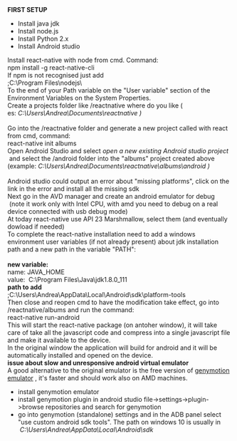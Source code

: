 <div><b>FIRST SETUP</b></div>
<ul>
 	<li>Install java jdk</li>
 	<li>Install node.js</li>
 	<li>Install Python 2.x</li>
 	<li>Install Android studio</li>
</ul>
<div>Install react-native with node from cmd. Command:</div>
<div>
<div>npm install -g react-native-cli</div>
</div>
<div></div>
<div>If npm is not recognised just add</div>
<div>
<div>
<div>;C:\Program Files\nodejs\</div>
</div>
</div>
<div>To the end of your Path variable on the "User variable" section of the Environment Variables on the System Properties.</div>
<div></div>
<div>Create a projects folder like /reactnative where do you like ( es: <i>C:\Users\Andrea\Documents\reactnative )</i></div>
<div><i> </i></div>
<div>Go into the /reactnative folder and generate a new project called with react from cmd, command:</div>
<div>
<div>react-native init albums</div>
</div>
<div></div>
<div>Open Android Studio and select <i>open a new existing Android studio project  </i>and select the /android folder into the "albums" project created above (example: <i>C:\Users\Andrea\Documents\reactnative\albums\android )</i></div>
<div><i> </i></div>
<div>Android studio could output an error about "missing platforms", click on the link in the error and install all the missing sdk</div>
<div></div>
<div>Next go in the AVD manager and create an android emulator for debug  (note it work only with Intel CPU, with amd you need to debug on a real device connected with usb debug mode)</div>
<div>At today react-native use API 23 Marshmallow, select them (and eventually dowload if needed)</div>
<div></div>
<div>To complete the react-native installation need to add a windows environment user variables (if not already present) about jdk installation path and a new path in the variable "PATH":</div>
<div><b> </b></div>
<div><b>new variable:</b></div>
<div>name: JAVA_HOME</div>
<div>value:  C:\Program Files\Java\jdk1.8.0_111</div>
<div></div>
<div><b>path to add</b></div>
<div>;C:\Users\Andrea\AppData\Local\Android\sdk\platform-tools</div>
<div></div>
<div>Then close and reopen cmd to have the modification take effect, go into /reactnative/albums and run the command:</div>
<div></div>
<div>
<div>
<div>react-native run-android</div>
</div>
</div>
<div></div>
<div>This will start the react-native package (on antoher window), it will take care of take all the javascript code and compress into a single javascript file and make it available to the device.</div>
<div>In the original window the application will build for android and it will be automatically installed and opened on the device.</div>
<div></div>
<div><b>issue about slow and unresponsive android virtual emulator</b></div>
<div>A good alternative to the original emulator is the free version of <a href="https://www.genymotion.com/fun-zone/">genymotion emulator</a> , it's faster and should work also on AMD machines.</div>
<ul>
 	<li>install genymotion emulator</li>
 	<li>install genymotion plugin in android studio file-&gt;settings-&gt;plugin-&gt;browse repositories and search for genymotion</li>
 	<li>go into genymotion (standalone) settings and in the ADB panel select "use custom android sdk tools". The path on windows 10 is usually in  <i>C:\Users\Andrea\AppData\Local\Android\sdk</i></li>
</ul>
<div></div>
<div></div>
